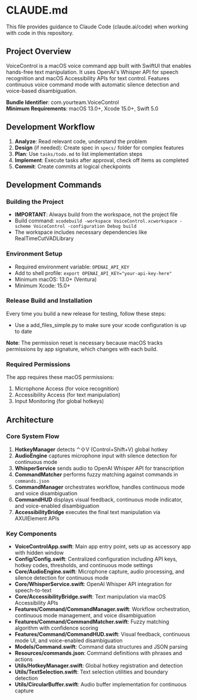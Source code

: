 # CLAUDE.md

This file provides guidance to Claude Code (claude.ai/code) when working with code in this repository.

## Project Overview

VoiceControl is a macOS voice command app built with SwiftUI that enables hands-free text manipulation. It uses OpenAI's Whisper API for speech recognition and macOS Accessibility APIs for text control. Features continuous voice command mode with automatic silence detection and voice-based disambiguation.

**Bundle Identifier**: com.yourteam.VoiceControl  
**Minimum Requirements**: macOS 13.0+, Xcode 15.0+, Swift 5.0

## Development Workflow

1. **Analyze**: Read relevant code, understand the problem
2. **Design** (if needed): Create spec in `specs/` folder for complex features
3. **Plan**: Use `tasks/todo.md` to list implementation steps
4. **Implement**: Execute tasks after approval, check off items as completed
5. **Commit**: Create commits at logical checkpoints 

## Development Commands

### Building the Project
- **IMPORTANT**: Always build from the workspace, not the project file
- Build command: `xcodebuild -workspace VoiceControl.xcworkspace -scheme VoiceControl -configuration Debug build`
- The workspace includes necessary dependencies like RealTimeCutVADLibrary


### Environment Setup
- Required environment variable: `OPENAI_API_KEY`
- Add to shell profile: `export OPENAI_API_KEY="your-api-key-here"`
- Minimum macOS: 13.0+ (Ventura)
- Minimum Xcode: 15.0+

### Release Build and Installation
Every time you build a new release for testing, follow these steps:

- Use a add_files_simple.py to make sure your xcode configuration is up to date

**Note**: The permission reset is necessary because macOS tracks permissions by app signature, which changes with each build.

### Required Permissions
The app requires these macOS permissions:
1. Microphone Access (for voice recognition)
2. Accessibility Access (for text manipulation)
3. Input Monitoring (for global hotkeys)

## Architecture

### Core System Flow
1. **HotkeyManager** detects ⌃⇧V (Control+Shift+V) global hotkey
2. **AudioEngine** captures microphone input with silence detection for continuous mode
3. **WhisperService** sends audio to OpenAI Whisper API for transcription
4. **CommandMatcher** performs fuzzy matching against commands in `commands.json`
5. **CommandManager** orchestrates workflow, handles continuous mode and voice disambiguation
6. **CommandHUD** displays visual feedback, continuous mode indicator, and voice-enabled disambiguation
7. **AccessibilityBridge** executes the final text manipulation via AXUIElement APIs

### Key Components

- **VoiceControlApp.swift**: Main app entry point, sets up as accessory app with hidden window
- **Config/Config.swift**: Centralized configuration including API keys, hotkey codes, thresholds, and continuous mode settings
- **Core/AudioEngine.swift**: Microphone capture, audio processing, and silence detection for continuous mode
- **Core/WhisperService.swift**: OpenAI Whisper API integration for speech-to-text
- **Core/AccessibilityBridge.swift**: Text manipulation via macOS Accessibility APIs
- **Features/Command/CommandManager.swift**: Workflow orchestration, continuous mode management, and voice disambiguation
- **Features/Command/CommandMatcher.swift**: Fuzzy matching algorithm with confidence scoring
- **Features/Command/CommandHUD.swift**: Visual feedback, continuous mode UI, and voice-enabled disambiguation
- **Models/Command.swift**: Command data structures and JSON parsing
- **Resources/commands.json**: Command definitions with phrases and actions
- **Utils/HotkeyManager.swift**: Global hotkey registration and detection
- **Utils/TextSelection.swift**: Text selection utilities and boundary detection
- **Utils/CircularBuffer.swift**: Audio buffer implementation for continuous capture